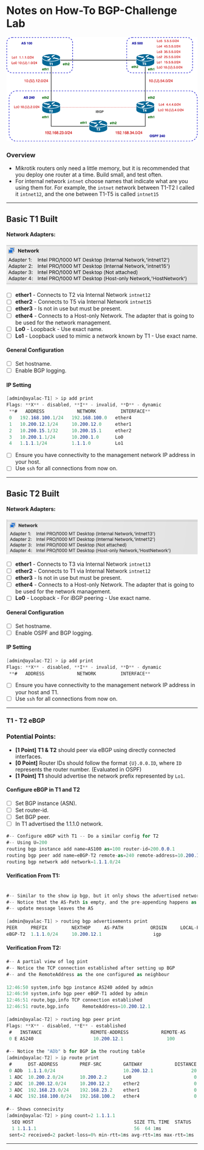 # Notes on How-To BGP-Challenge Lab

![Topology Diagram](img/BGP-Challenge-v2.png)

### Overview
- Mikrotik routers only need a little memory, but it is recommended that you deploy one router at a time.  Build small, and test often.
- For internal network `intnet` choose names that indicate what are you using them for.  For example, the `intnet` network between T1-T2 I called it `intnet12`, and the one between T1-T5 is called `intnet15`
---
## **Basic T1 Built**

#### **Network Adapters:**

![Topology Diagram](img/T1-NICs.png)

- [ ] **ether1** - Connects to T2 via Internal Network `intnet12`
- [ ] **ether2** - Connects to T5 via Internal Network `intnet15`
- [ ] **ether3** - Is not in use but must be present.
- [ ] **ether4** - Connects to a Host-only Network.  The adapter that is going to be used for the network management.
- [ ] **Lo0** - Loopback - Use exact name.
- [ ] **Lo1** - Loopback used to mimic a network known by T1 - Use exact name.
#### **General Configuration**
- [ ] Set hostname.
- [ ] Enable BGP logging.
#### **IP Setting**

``` c#
[admin@ayalac-T1] > ip add print
Flags: **X** - disabled, **I** - invalid, **D** - dynamic 
 **#   ADDRESS            NETWORK         INTERFACE**                            
 0   192.168.100.1/24   192.168.100.0   ether4                                   
 1   10.200.12.1/24     10.200.12.0     ether1                                   
 2   10.200.15.1/32     10.200.15.1     ether2                                   
 3   10.200.1.1/24      10.200.1.0      Lo0                                      
 4   1.1.1.1/24         1.1.1.0         Lo1
```

- [ ] Ensure you have connectivity to the management network IP address in your host.
- [ ] Use `ssh` for all connections from now on. 

---
## **Basic T2 Built**

#### **Network Adapters:**

![Topology Diagram](img/T2-NICs.png)

- [ ] **ether1** - Connects to T3 via Internal Network `intnet13`
- [ ] **ether2** - Connects to T1 via Internal Network `intnet12`
- [ ] **ether3** - Is not in use but must be present.
- [ ] **ether4** - Connects to a Host-only Network.  The adapter that is going to be used for the network management.
- [ ] **Lo0** - Loopback - For iBGP peering - Use exact name.
#### **General Configuration**
- [ ] Set hostname.
- [ ] Enable OSPF and BGP logging.
#### **IP Setting**

``` c#
[admin@ayalac-T2] > ip add print
Flags: **X** - disabled, **I** - invalid, **D** - dynamic 
 **#   ADDRESS            NETWORK         INTERFACE**                            0   192.168.100.2/24   192.168.100.0   ether4                                   1   192.168.23.2/24    192.168.23.0    ether1                                   2   10.200.12.2/24     10.200.12.0     ether2                                   3   10.200.2.2/24      10.200.2.0      Lo0
```

- [ ] Ensure you have connectivity to the management network IP address in your host and T1.
- [ ] Use `ssh` for all connections from now on. 

---
### **T1 - T2 eBGP**

### Potential Points:
- **[1 Point]** **T1 & T2** should peer via eBGP using directly connected interfaces.
-  **[0 Point]** Router IDs should follow the format `{U}.0.0.ID`, where `ID` represents the router number. (Evaluated in OSPF)
- **[1 Point]** **T1** should advertise the network prefix represented by `Lo1`.  

#### **Configure eBGP in T1 and T2**
- [ ] Set BGP instance (ASN).
- [ ] Set router-id.
- [ ] Set BGP peer.
- [ ] In T1 advertised the 1.1.1.0 network.

```c#
#-- Configure eBGP with T1 -- Do a similar config for T2
#-- Using U=200
routing bgp instance add name=AS100 as=100 router-id=200.0.0.1
routing bgp peer add name=eBGP-T2 remote-as=240 remote-address=10.200.12.2 instance=AS100
routing bgp network add network=1.1.1.0/24
```

#### **Verification From T1:**

``` c#

#-- Similar to the show ip bgp, but it only shows the advertised networks
#-- Notice that the AS-Path is empty, and the pre-appending happens as the
#-- update message leaves the AS

[admin@ayalac-T1] > routing bgp advertisements print                             
PEER     PREFIX         NEXTHOP     AS-PATH          ORIGIN     LOCAL-PREF
eBGP-T2  1.1.1.0/24     10.200.12.1                   igp
```

#### **Verification From T2:**

```C#
#-- A partial view of log pint
#-- Notice the TCP connection established after setting up BGP
#-- and the RemoteAddress as the one configured as neighbour

12:46:50 system,info bgp instance AS240 added by admin 
12:46:50 system,info bgp peer eBGP-T1 added by admin 
12:46:51 route,bgp,info TCP connection established 
12:46:51 route,bgp,info     RemoteAddress=10.200.12.1 

[admin@ayalac-T2] > routing bgp peer print   
Flags: **X** - disabled, **E** - established 
 #   INSTANCE                  REMOTE-ADDRESS            REMOTE-AS  
 0 E AS240                      10.200.12.1                100

#-- Notice the "ADb" b for BGP in the routing table
[admin@ayalac-T2] > ip route print                             
 #      DST-ADDRESS        PREF-SRC        GATEWAY            DISTANCE
 0 ADb  1.1.1.0/24                         10.200.12.1              20
 1 ADC  10.200.2.0/24      10.200.2.2      Lo0                       0
 2 ADC  10.200.12.0/24     10.200.12.2     ether2                    0
 3 ADC  192.168.23.0/24    192.168.23.2    ether1                    0
 4 ADC  192.168.100.0/24   192.168.100.2   ether4                    0

#-- Shows connecivity
[admin@ayalac-T2] > ping count=2 1.1.1.1 
  SEQ HOST                                     SIZE TTL TIME  STATUS              0 1.1.1.1                                    56  64 1ms  
  1 1.1.1.1                                    56  64 1ms  
 sent=2 received=2 packet-loss=0% min-rtt=1ms avg-rtt=1ms max-rtt=1ms
```

---
